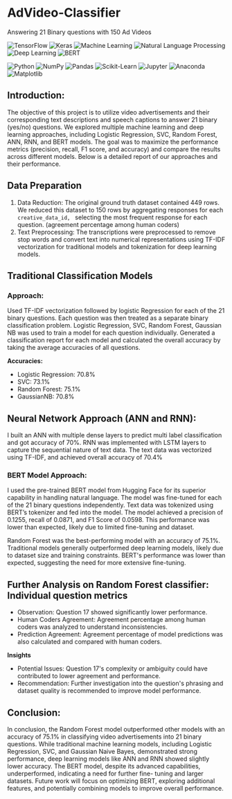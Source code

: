 # AdVideo-Classifier
Answering 21 Binary questions with 150 Ad Videos

![TensorFlow](https://img.shields.io/badge/TensorFlow-FF6F00?style=for-the-badge&logo=tensorflow&logoColor=white)
![Keras](https://img.shields.io/badge/Keras-D00000?style=for-the-badge&logo=keras&logoColor=white)
![Machine Learning](https://img.shields.io/badge/Machine_Learning-0078D4?style=for-the-badge&logo=machine-learning&logoColor=white)
![Natural Language Processing](https://img.shields.io/badge/Natural_Language_Processing-008080?style=for-the-badge&logo=natural-language-processing&logoColor=white)
![Deep Learning](https://img.shields.io/badge/Deep_Learning-FF5733?style=for-the-badge&logo=deep-learning&logoColor=white)
![BERT](https://img.shields.io/badge/BERT-0096FF?style=for-the-badge&logo=bert&logoColor=white)
<p>
  <img src="https://img.shields.io/badge/Python-3776AB?style=for-the-badge&logo=python&logoColor=white" alt="Python">
  <img src="https://img.shields.io/badge/NumPy-013243?style=for-the-badge&logo=numpy&logoColor=white" alt="NumPy">
  <img src="https://img.shields.io/badge/Pandas-150458?style=for-the-badge&logo=pandas&logoColor=white" alt="Pandas">
  <img src="https://img.shields.io/badge/Scikit--Learn-F7931E?style=for-the-badge&logo=scikit-learn&logoColor=white" alt="Scikit-Learn">
  <img src="https://img.shields.io/badge/Jupyter-F37626?style=for-the-badge&logo=jupyter&logoColor=white" alt="Jupyter">
  <img src="https://img.shields.io/badge/Anaconda-44A833?style=for-the-badge&logo=anaconda&logoColor=white" alt="Anaconda">
  <img src="https://img.shields.io/badge/Matplotlib-3C5280?style=for-the-badge&logo=matplotlib&logoColor=white" alt="Matplotlib">
</p>


## Introduction:
The objective of this project is to utilize video advertisements and their corresponding text descriptions and speech captions to answer 21 binary (yes/no) questions. We explored multiple machine learning and deep learning approaches, including Logistic Regression, SVC, Random Forest, ANN, RNN, and BERT models. The goal was to maximize the performance metrics (precision, recall, F1 score, and accuracy) and compare the results across different models. Below is a detailed report of our approaches and their performance.

## Data Preparation
1. Data Reduction: The original ground truth dataset contained 449 rows. We reduced this dataset to 150 rows by aggregating responses for each `creative_data_id, ` selecting the most frequent response for each question. (agreement percentage among human coders)
2. Text Preprocessing: The transcriptions were preprocessed to remove stop words and convert text into numerical representations using TF-IDF vectorization for traditional models and tokenization for deep learning models.

## Traditional Classification Models
### Approach: 
Used TF-IDF vectorization followed by logistic Regression for each of the 21 binary questions. Each question was then treated as a separate binary classification problem. Logistic Regression, SVC, Random Forest, Gaussian NB was used to train a model for each question individually. Generated a classification report for each model and calculated the overall accuracy by taking the average accuracies of all questions.

**Accuracies:**
- Logistic Regression: 70.8%
- SVC: 73.1%
- Random Forest: 75.1%
- GaussianNB: 70.8%
  
## Neural Network Approach (ANN and RNN):
I built an ANN with multiple dense layers to predict multi label classification and got accuracy of 70%. RNN was implemented with LSTM layers to capture the sequential nature of text data. The text data was vectorized using TF-IDF, and achieved overall accuracy of 70.4%

### BERT Model Approach:
I used the pre-trained BERT model from Hugging Face for its superior capability in handling natural language. The model was fine-tuned for each of the 21 binary questions independently. Text data was tokenized using BERT’s tokenizer and fed into the model. The model achieved a precision of 0.1255, recall of 0.0871, and F1 Score of 0.0598. This performance was lower than expected, likely due to limited fine-tuning and dataset.

Random Forest was the best-performing model with an accuracy of 75.1%. Traditional models generally outperformed deep learning models, likely due to dataset size and training constraints. BERT's performance was lower than expected, suggesting the need for more extensive fine-tuning.
 
## Further Analysis on Random Forest classifier: Individual question metrics

  
- Observation: Question 17 showed significantly lower performance.
- Human Coders Agreement: Agreement percentage among human coders was analyzed to understand inconsistencies.
- Prediction Agreement: Agreement percentage of model predictions was also calculated and compared with human coders.

**Insights**
- Potential Issues: Question 17's complexity or ambiguity could have contributed to lower agreement and performance.
- Recommendation: Further investigation into the question's phrasing and dataset quality is recommended to improve model performance.
  
## Conclusion:
In conclusion, the Random Forest model outperformed other models with an accuracy of 75.1% in classifying video advertisements into 21 binary questions. While traditional machine learning models, including Logistic Regression, SVC, and Gaussian Naive Bayes, demonstrated strong performance, deep learning models like ANN and RNN showed slightly lower accuracy. The BERT model, despite its advanced capabilities, underperformed, indicating a need for further fine- tuning and larger datasets. Future work will focus on optimizing BERT, exploring additional features, and potentially combining models to improve overall performance.
